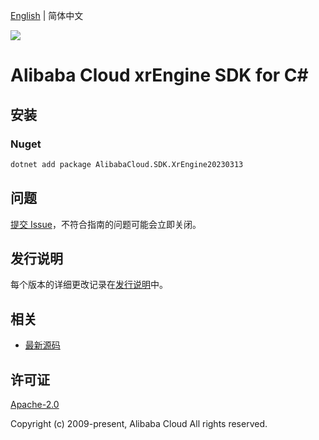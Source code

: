 [English](README.md) | 简体中文

![](https://aliyunsdk-pages.alicdn.com/icons/AlibabaCloud.svg)

# Alibaba Cloud xrEngine SDK for C#

## 安装

### Nuget

```bash
dotnet add package AlibabaCloud.SDK.XrEngine20230313
```

## 问题

[提交 Issue](https://github.com/aliyun/alibabacloud-csharp-sdk/issues/new)，不符合指南的问题可能会立即关闭。

## 发行说明

每个版本的详细更改记录在[发行说明](./ChangeLog.md)中。

## 相关

* [最新源码](https://github.com/aliyun/alibabacloud-csharp-sdk/)

## 许可证

[Apache-2.0](http://www.apache.org/licenses/LICENSE-2.0)

Copyright (c) 2009-present, Alibaba Cloud All rights reserved.
